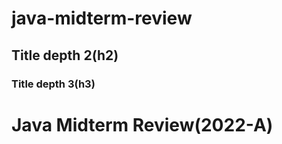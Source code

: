 # java-midterm-review 

## Title depth 2(h2)

### Title depth 3(h3)

# Java Midterm Review(2022-A) 
